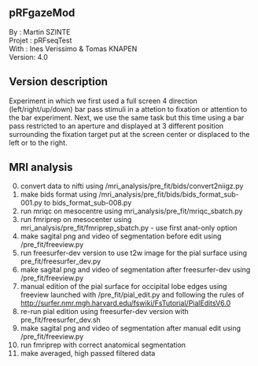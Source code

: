 ## pRFgazeMod
By :      Martin SZINTE<br/>
Projet :  pRFseqTest<br/>
With :    Ines Verissimo & Tomas KNAPEN<br/>
Version:  4.0<br/>

## Version description
Experiment in which we first used a full screen 4 direction (left/right/up/down)
bar pass stimuli in a attetion to fixation or attention to the bar experiment.
Next, we use the same task but this time using a bar pass restricted to an aperture and 
displayed at 3 different position surrounding the fixation target put at the screen center 
or displaced to the left or to the right.

## MRI analysis
0. convert data to nifti using /mri_analysis/pre_fit/bids/convert2niigz.py<br/>
1. make bids format using /mri_analysis/pre_fit/bids/bids_format_sub-001.py to bids_format_sub-008.py<br/>
2. run mriqc on mesocentre using mri_analysis/pre_fit/mriqc_sbatch.py<br/>
3. run fmriprep on mesocenter using mri_analysis/pre_fit/fmriprep_sbatch.py - use first anat-only option<br/>
4. make sagital png and video of segmentation before edit using /pre_fit/freeview.py<br/>
5. run freesurfer-dev version to use t2w image for the pial surface using pre_fit/freesurfer_dev.py<br/>
6. make sagital png and video of segmentation after freesurfer-dev using /pre_fit/freeview.py<br/>
7. manual edition of the pial surface for occipital lobe edges using freeview launched with /pre_fit/pial_edit.py and following the rules of http://surfer.nmr.mgh.harvard.edu/fswiki/FsTutorial/PialEditsV6.0 <br/>
8. re-run pial edition using freesurfer-dev version with pre_fit/freesurfer_dev.sh<br/>
9. make sagital png and video of segmentation after manual edit using /pre_fit/freeview.py<br/>
10. run fmriprep with correct anatomical segmentation
11. make averaged, high passed filtered data
